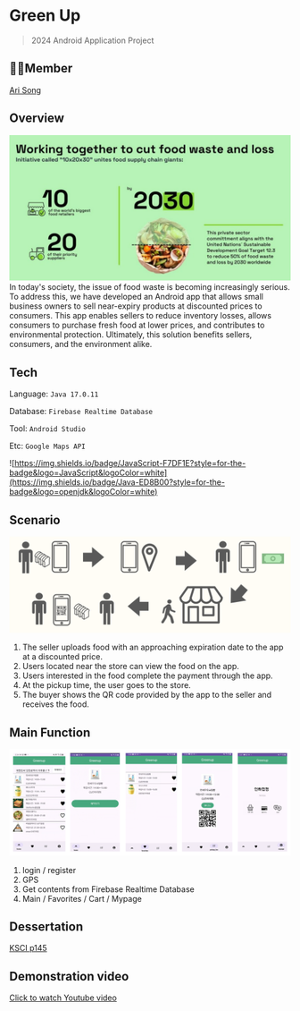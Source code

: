 #  Green Up
> 2024 Android Application Project

## 👭🏻Member
[Ari Song](https://github.com/songa102)

##  Overview
![image1](https://github.com/chokyungjin0504/GreenUp/blob/main/image_1.png)
In today's society, the issue of food waste is becoming increasingly serious. To address this, we have developed an Android app that allows small business owners to sell near-expiry products at discounted prices to consumers. This app enables sellers to reduce inventory losses, allows consumers to purchase fresh food at lower prices, and contributes to environmental protection. Ultimately, this solution benefits sellers, consumers, and the environment alike.

##  Tech
Language:
`Java 17.0.11`

Database:
`Firebase Realtime Database`

Tool:
`Android Studio`

Etc:
`Google Maps API`

![https://img.shields.io/badge/JavaScript-F7DF1E?style=for-the-badge&logo=JavaScript&logoColor=white](https://img.shields.io/badge/Java-ED8B00?style=for-the-badge&logo=openjdk&logoColor=white)

##  Scenario
![image3](https://github.com/chokyungjin0504/GreenUp/blob/main/image_3.png)
1. The seller uploads food with an approaching expiration date to the app at a discounted price.
2. Users located near the store can view the food on the app.
3. Users interested in the food complete the payment through the app.
4. At the pickup time, the user goes to the store.
5. The buyer shows the QR code provided by the app to the seller and receives the food.

##  Main Function
![image2](https://github.com/chokyungjin0504/GreenUp/blob/main/image_2.png)
1. login / register
2. GPS
3. Get contents from Firebase Realtime Database
4. Main / Favorites / Cart / Mypage

##  Dessertation
[KSCI p145](https://ibookkorea.net/Viewer/2024-02)


##  Demonstration video
[Click to watch Youtube video](https://youtu.be/9EwzVdQH0Qo)
